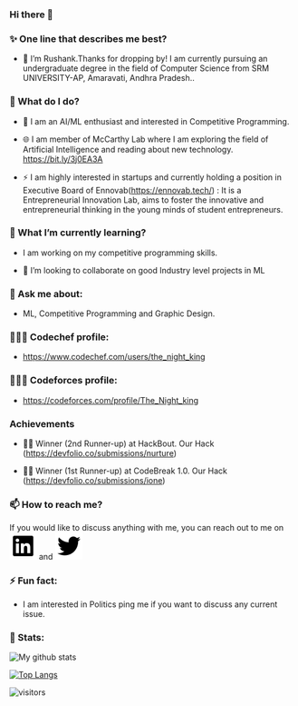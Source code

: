 ### Hi there 👋



<!--
**rushu570/rushu570** is a ✨ _special_ ✨ repository because its `README.md` (this file) appears on your GitHub profile.

-->

### :sparkles: One line that describes me best?


- 🔭 I’m Rushank.Thanks for dropping by! I am currently pursuing an undergraduate degree in the field of Computer Science from SRM UNIVERSITY-AP, Amaravati, Andhra Pradesh..



### 🤔 What do I do? 


   - 🤟 I am an AI/ML enthusiast and interested in Competitive Programming.
   

  - 🌐 I am member of McCarthy Lab where I am exploring the field of Artificial Intelligence and reading about new technology. https://bit.ly/3j0EA3A
  
 
 - ⚡ I am highly interested in startups and currently holding a position in Executive Board of Ennovab(https://ennovab.tech/)  : It is a Entrepreneurial Innovation Lab, aims      to foster the innovative and entrepreneurial thinking in the young minds of student entrepreneurs.
 
 

### 🌱 What I’m currently learning?


 - I am working on my competitive programming skills.
 

- 👯 I’m looking to collaborate on good Industry level projects in ML


### 💬 Ask me about:

- ML, Competitive Programming and Graphic Design.



### 👨🏻‍💻 Codechef profile: 

- https://www.codechef.com/users/the_night_king


### 👨🏻‍💻 Codeforces profile:

- https://codeforces.com/profile/The_Night_king


### Achievements

- 🏅🏅 Winner (2nd Runner-up) at HackBout. Our Hack (https://devfolio.co/submissions/nurture)

- 🏅🏅 Winner (1st Runner-up) at CodeBreak 1.0. Our Hack (https://devfolio.co/submissions/ione)



### 📫 How to reach me?
If you would like to discuss anything with me, you can reach out to me on [<img src="https://raw.githubusercontent.com/rushu570/rushu570/master/readme/linkedin-box-fill.svg" >](https://www.linkedin.com/in/rushank-jain/)  and  [<img src="https://raw.githubusercontent.com/rushu570/rushu570/master/readme/twitter-fill.svg" >](https://twitter.com/rushu570) 


### ⚡ Fun fact: 

- I am interested in Politics ping me if you want to discuss any current issue.


### 📶 Stats:

![My github stats](https://github-readme-stats.vercel.app/api?username=rushu570&show_icons=true&theme=radical&count_private=true)



[![Top Langs](https://github-readme-stats.vercel.app/api/top-langs/?username=rushu570&theme=dracula&layout=compact)](https://github.com/anuraghazra/github-readme-stats)




![visitors](https://profile-counter.glitch.me/rushu570/count.svg)

 

